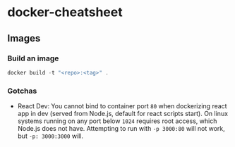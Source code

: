 # docker-cheatsheet

## Images

### Build an image

```powershell
docker build -t "<repo>:<tag>" .
```

### Gotchas

- React Dev: You cannot bind to container port `80` when dockerizing react app in dev (served from Node.js, default for react scripts start).  On linux systems running on any port below `1024` requires root access, which Node.js does not have. Attempting to run with `-p 3000:80` will not work, but `-p: 3000:3000` will.
